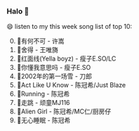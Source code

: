 

### Halo 👋

😄 listen to my this week song list of top 10:

0. 🌈有何不可 - 许嵩
1. 🌈舍得 - 王唯旖
2. 🌈红面线(Yella boyz) - 瘦子E.SO/LC
3. 🌈你懂我意思吗 - 瘦子E.SO
4. 🌈2002年的第一场雪 - 刀郎
5. 🌈Act Like U Know - 陈冠希/Just Blaze
6. 🌈Running - 陈冠希
7. 🌈走跳 - 顽童MJ116
8. 🌈Alien Girl - 陈冠希/MC仁/厨房仔
9. 🌈无心睡眠 - 陈冠希

